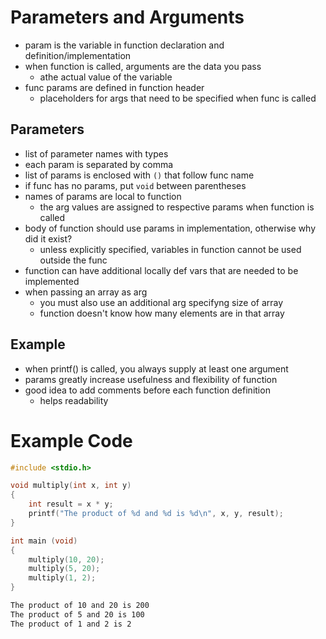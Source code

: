 # Parameters and Arguments

- param is the variable in function declaration and definition/implementation
- when function is called, arguments are the data you pass
  - athe actual value of the variable
- func params are defined in function header
  - placeholders for args that need to be specified when func is called

## Parameters

- list of parameter names with types
- each param is separated by comma
- list of params is enclosed with `()` that follow func name
- if func has no params, put `void` between parentheses
- names of params are local to function
  - the arg values are assigned to respective params when function is called
- body of function should use params in implementation, otherwise why did it exist?
  - unless explicitly specified, variables in function cannot be used outside the func
- function can have additional locally def vars that are needed to be implemented
- when passing an array as arg
  - you must also use an additional arg specifyng size of array
  - function doesn't know how many elements are in that array

## Example

- when printf() is called, you always supply at least one argument
- params greatly increase usefulness and flexibility of function
- good idea to add comments before each function definition
  - helps readability

# Example Code

```c
#include <stdio.h>

void multiply(int x, int y)
{
    int result = x * y;
    printf("The product of %d and %d is %d\n", x, y, result);
}

int main (void)
{
    multiply(10, 20);
    multiply(5, 20);
    multiply(1, 2);
}
```

```txt
The product of 10 and 20 is 200
The product of 5 and 20 is 100
The product of 1 and 2 is 2
```
